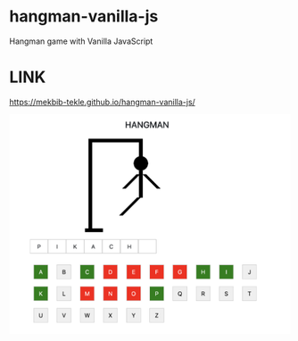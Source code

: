 # hangman-vanilla-js
Hangman game with Vanilla JavaScript

# LINK
https://mekbib-tekle.github.io/hangman-vanilla-js/


![Screenshot](screenshot.png?raw=true "Screenshot")
